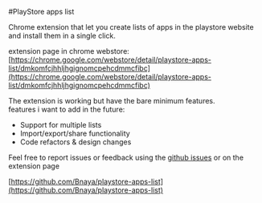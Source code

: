 #PlayStore apps list

Chrome extension that let you create lists of apps in the playstore website and install them in a single click.

extension page in chrome webstore:  
[https://chrome.google.com/webstore/detail/playstore-apps-list/dmkomfcjhhljhgignomcpehcdmmcfibc](https://chrome.google.com/webstore/detail/playstore-apps-list/dmkomfcjhhljhgignomcpehcdmmcfibc)

The extension is working but have the bare minimum features.  
features i want to add in the future:  

- Support for multiple lists
- Import/export/share functionality  
- Code refactors & design changes

Feel free to report issues or feedback using the [github issues](https://github.com/Bnaya/playstore-apps-list/issues) or on the extension page

[https://github.com/Bnaya/playstore-apps-list](https://github.com/Bnaya/playstore-apps-list)
